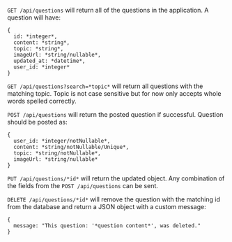 `GET /api/questions` will return all of the questions in the application. A question will have:

    {
      id: *integer*,
      content: *string*,
      topic: *string*,
      imageUrl: *string/nullable*,
      updated_at: *datetime*,
      user_id: *integer*
    }

`GET /api/questions?search=*topic*` will return all questions with the matching topic. Topic is not case sensitive but for now only accepts whole words spelled correctly.

`POST /api/questions` will return the posted question if successful. Question should be posted as:

    {
      user_id: *integer/notNullable*,
      content: *string/notNullable/Unique*,
      topic: *string/notNullable*,
      imageUrl: *string/nullable*
    }

`PUT /api/questions/*id*` will return the updated object. Any combination of the fields from the `POST /api/questions` can be sent.

`DELETE /api/questions/*id*` will remove the question with the matching id from the database and return a JSON object with a custom message:

    {
      message: "This question: '*question content*', was deleted."
    }
